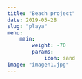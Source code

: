 ```yaml
---
title: "Beach project"
date: 2019-05-28
slug: "playa"
menu:
    main:
        weight: -70
        params: 
            icon: sand
image: "imagen1.jpg"
---
```

